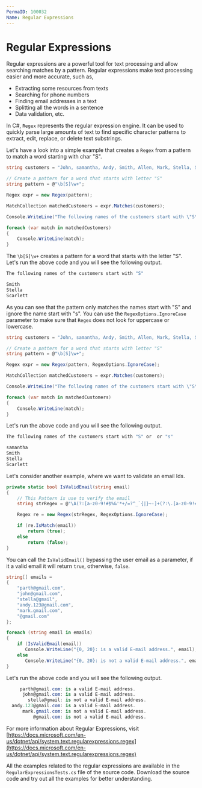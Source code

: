 ```yaml
---
PermaID: 100032
Name: Regular Expressions
---
```


# Regular Expressions

Regular expressions are a powerful tool for text processing and allow searching matches by a pattern. Regular expressions make text processing easier and more accurate, such as, 

 - Extracting some resources from texts
 - Searching for phone numbers
 - Finding email addresses in a text
 - Splitting all the words in a sentence
 - Data validation, etc.

In C#, `Regex` represents the regular expression engine. It can be used to quickly parse large amounts of text to find specific character patterns to extract, edit, replace, or delete text substrings.

Let's have a look into a simple example that creates a `Regex` from a pattern to match a word starting with char "S".

```csharp
string customers = "John, samantha, Andy, Smith, Allen, Mark, Stella, Scarlett";

// Create a pattern for a word that starts with letter "S"  
string pattern = @"\b[S]\w+";

Regex expr = new Regex(pattern);

MatchCollection matchedCustomers = expr.Matches(customers);

Console.WriteLine("The following names of the customers start with \"S\"\n");

foreach (var match in matchedCustomers)
{
    Console.WriteLine(match);
}
```

The `\b[S]\w+` creates a pattern for a word that starts with the letter "S". Let's run the above code and you will see the following output.

```csharp
The following names of the customers start with "S"

Smith
Stella
Scarlett
```

As you can see that the pattern only matches the names start with "S" and ignore the name start with "s". You can use the `RegexOptions.IgnoreCase` parameter to make sure that `Regex` does not look for uppercase or lowercase.

```csharp
string customers = "John, samantha, Andy, Smith, Allen, Mark, Stella, Scarlett";

// Create a pattern for a word that starts with letter "S"  
string pattern = @"\b[S]\w+";

Regex expr = new Regex(pattern, RegexOptions.IgnoreCase);

MatchCollection matchedCustomers = expr.Matches(customers);

Console.WriteLine("The following names of the customers start with \"S\" or  or \"s\"\n");

foreach (var match in matchedCustomers)
{
    Console.WriteLine(match);
}
```

Let's run the above code and you will see the following output.

```csharp
The following names of the customers start with "S" or  or "s"

samantha
Smith
Stella
Scarlett
```

Let's consider another example, where we want to validate an email Ids.

```csharp
private static bool IsValidEmail(string email)
{
    // This Pattern is use to verify the email 
    string strRegex = @"\A(?:[a-z0-9!#$%&'*+/=?^_`{|}~-]+(?:\.[a-z0-9!#$%&'*+/=?^_`{|}~-]+)*@(?:[a-z0-9](?:[a-z0-9-]*[a-z0-9])?\.)+[a-z0-9](?:[a-z0-9-]*[a-z0-9])?)\Z";

    Regex re = new Regex(strRegex, RegexOptions.IgnoreCase);

    if (re.IsMatch(email))
        return (true);
    else
        return (false);
}
```

You can call the `IsValidEmail()` bypassing the user email as a parameter, if it a valid email it will return `true`, otherwise, `false`.

```csharp
string[] emails =
{
    "parth@gmail.com",
    "john@gmail.com",
    "stella@gmail",
    "andy.123@gmail.com",
    "mark.gmail.com",
    "@gmail.com"
};

foreach (string email in emails)
{
    if (IsValidEmail(email))
       Console.WriteLine("{0, 20}: is a valid E-mail address.", email);
    else
       Console.WriteLine("{0, 20}: is not a valid E-mail address.", email);
}
```

Let's run the above code and you will see the following output.

```csharp
     parth@gmail.com: is a valid E-mail address.
      john@gmail.com: is a valid E-mail address.
        stella@gmail: is not a valid E-mail address.
  andy.123@gmail.com: is a valid E-mail address.
      mark.gmail.com: is not a valid E-mail address.
          @gmail.com: is not a valid E-mail address.
```

For more information about Regular Expressions, visit [https://docs.microsoft.com/en-us/dotnet/api/system.text.regularexpressions.regex](https://docs.microsoft.com/en-us/dotnet/api/system.text.regularexpressions.regex)

All the examples related to the regular expressions are available in the `RegularExpressionsTests.cs` file of the source code. Download the source code and try out all the examples for better understanding.
